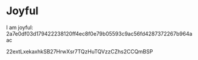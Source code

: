# Joyful

I am joyful: 2a7e0df03d179422238120ff4ec8f0e79b05593c9ac56fd4287372267b964aac


22extLxekaxhkSB27HrwXsr7TQzHuTQVzzCZhs2CCQmBSP